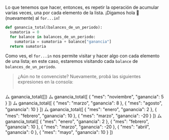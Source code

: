  Lo que tenemos que hacer, entonces, es repetir la operación de acumular varias veces, una por cada elemento de la lista. ¡Digamos hola :wave: (nuevamente) al `for...in`!

```python
def ganancia_total(balances_de_un_periodo):
  sumatoria = 0
  for balance in balances_de_un_periodo:
    sumatoria = sumatoria + balance["ganancia"]
  return sumatoria
```

Como ves, el `for...in` nos permite visitar y hacer algo con cada elemento de una lista; en este caso, estaremos visitando cada `balance` de `balances_de_un_periodo`.  

> ¿Aún no te convenciste? Nuevamente, probá las siguientes expresiones en la consola:
>
>``` python
ム ganancia_total([])
ム ganancia_total([
    { "mes": "noviembre", "ganancia": 5 }
   ])
ム ganancia_total([
    { "mes": "marzo", "ganancia": 8 }, 
    { "mes": "agosto", "ganancia": 10 }
   ])
ム ganancia_total([
    { "mes": "enero", "ganancia": 2 }, 
    { "mes": "febrero", "ganancia": 10 }, 
    { "mes": "marzo", "ganancia": -20 }
   ])
ム ganancia_total([
    { "mes": "enero", "ganancia": 2 }, 
    { "mes": "febrero", "ganancia": 10 }, 
    { "mes": "marzo", "ganancia": -20 }, 
    { "mes": "abril", "ganancia": 0 }, 
    { "mes": "mayo", "ganancia": 10 }
   ])
```


